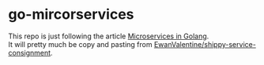 # go-mircorservices

This repo is just following the article [Microservices in Golang](https://ewanvalentine.io/microservices-in-golang-part-1/).  
It will pretty much be copy and pasting from [EwanValentine/shippy-service-consignment](https://github.com/EwanValentine/shippy-service-consignment).
